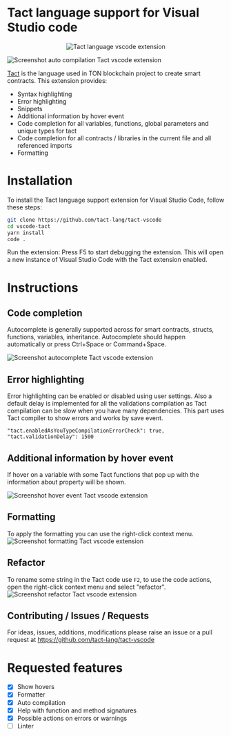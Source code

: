 # Tact language support for Visual Studio code

<div align="center">
  <img src="./icons/logo.png" title="Tact language vscode extension">
</div>

![Screenshot auto compilation Tact vscode extension](images/error_highlighting.gif)

[Tact](https://tact-lang.org/) is the language used in TON blockchain project to create smart contracts.
This extension provides: 

* Syntax highlighting
* Error highlighting
* Snippets
* Additional information by hover event
* Code completion for all variables, functions, global parameters and unique types for tact
* Code completion for all contracts / libraries in the current file and all referenced imports
* Formatting

# Installation
To install the Tact language support extension for Visual Studio Code, follow these steps:
```bash
git clone https://github.com/tact-lang/tact-vscode
cd vscode-tact
yarn install
code .
```
Run the extension: Press F5 to start debugging the extension. This will open a new instance of Visual Studio Code with the Tact extension enabled.

# Instructions

## Code completion

Autocomplete is generally supported across for smart contracts, structs, functions, variables, inheritance. Autocomplete should happen automatically or press Ctrl+Space or Command+Space.

![Screenshot autocomplete Tact vscode extension](images/autocomplete.gif)

## Error highlighting

Error highlighting can be enabled or disabled using user settings. Also a default delay is implemented for all the validations compilation as Tact compilation can be slow when you have many dependencies. This part uses Tact compiler to show errors and works by save event.

```
"tact.enabledAsYouTypeCompilationErrorCheck": true,
"tact.validationDelay": 1500
```

## Additional information by hover event

If hover on a variable with some Tact functions that pop up with the information about property will be shown.

![Screenshot hover event Tact vscode extension](images/hover.gif)

## Formatting

To apply the formatting you can use the right-click context menu.
![Screenshot formatting Tact vscode extension](images/formatting.gif)

## Refactor

To rename some string in the Tact code use `F2`, to use the code actions, open the right-click context menu and select "refactor". 
![Screenshot refactor Tact vscode extension](images/refactor.gif)

## Contributing / Issues / Requests

For ideas, issues, additions, modifications please raise an issue or a pull request at https://github.com/tact-lang/tact-vscode

# Requested features

- [x] Show hovers
- [x] Formatter
- [x] Auto compilation
- [x] Help with function and method signatures
- [x] Possible actions on errors or warnings
- [ ] Linter
